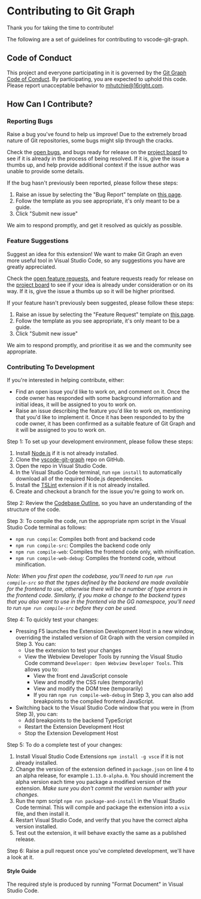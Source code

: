 # Contributing to Git Graph

Thank you for taking the time to contribute!

The following are a set of guidelines for contributing to vscode-git-graph.

## Code of Conduct

This project and everyone participating in it is governed by the [Git Graph Code of Conduct](CODE_OF_CONDUCT.md). By participating, you are expected to uphold this code. Please report unacceptable behavior to [mhutchie@16right.com](mailto:mhutchie@16right.com).

## How Can I Contribute?

### Reporting Bugs

Raise a bug you've found to help us improve! Due to the extremely broad nature of Git repositories, some bugs might slip through the cracks.

Check the [open bugs](https://github.com/mhutchie/vscode-git-graph/issues?q=is%3Aissue+is%3Aopen+label%3A"bugs"), and bugs ready for release on the [project board](https://github.com/mhutchie/vscode-git-graph/projects/1#column-4514040) to see if it is already in the process of being resolved. If it is, give the issue a thumbs up, and help provide additional context if the issue author was unable to provide some details.

If the bug hasn't previously been reported, please follow these steps:
1. Raise an issue by selecting the "Bug Report" template on [this page](https://github.com/mhutchie/vscode-git-graph/issues/new/choose).
2. Follow the template as you see appropriate, it's only meant to be a guide.
3. Click "Submit new issue"

We aim to respond promptly, and get it resolved as quickly as possible.

### Feature Suggestions

Suggest an idea for this extension! We want to make Git Graph an even more useful tool in Visual Studio Code, so any suggestions you have are greatly appreciated.

Check the [open feature requests](https://github.com/mhutchie/vscode-git-graph/issues?q=is%3Aissue+is%3Aopen+label%3A"feature+request"), and feature requests ready for release on the [project board](https://github.com/mhutchie/vscode-git-graph/projects/1#column-4514040) to see if your idea is already under consideration or on its way. If it is, give the issue a thumbs up so it will be higher prioritsed.

If your feature hasn't previously been suggested, please follow these steps:
1. Raise an issue by selecting the "Feature Request" template on [this page](https://github.com/mhutchie/vscode-git-graph/issues/new/choose).
2. Follow the template as you see appropriate, it's only meant to be a guide.
3. Click "Submit new issue"

We aim to respond promptly, and prioritise it as we and the community see appropriate.

### Contributing To Development

If you're interested in helping contribute, either:
* Find an open issue you'd like to work on, and comment on it. Once the code owner has responded with some background information and initial ideas, it will be assigned to you to work on.
* Raise an issue describing the feature you'd like to work on, mentioning that you'd like to implement it. Once it has been responded to by the code owner, it has been confirmed as a suitable feature of Git Graph and it will be assigned to you to work on.

Step 1: To set up your development environment, please follow these steps:
1. Install [Node.js](https://nodejs.org/en/) if it is not already installed.
2. Clone the [vscode-git-graph](https://github.com/mhutchie/vscode-git-graph) repo on GitHub.
3. Open the repo in Visual Studio Code.
4. In the Visual Studio Code terminal, run `npm install` to automatically download all of the required Node.js dependencies.
5. Install the [TSLint](https://marketplace.visualstudio.com/items?itemName=ms-vscode.vscode-typescript-tslint-plugin) extension if it is not already installed.
6. Create and checkout a branch for the issue you're going to work on.

Step 2: Review the [Codebase Outline](https://github.com/mhutchie/vscode-git-graph/wiki/Codebase-Outline), so you have an understanding of the structure of the code.

Step 3: To compile the code, run the appropriate npm script in the Visual Studio Code terminal as follows:
* `npm run compile`: Compiles both front and backend code
* `npm run compile-src`: Compiles the backend code only
* `npm run compile-web`: Compiles the frontend code only, with minification.
* `npm run compile-web-debug`: Compiles the frontend code, without minification.

_Note: When you first open the codebase, you'll need to run `npm run compile-src` so that the types defined by the backend are made available for the frontend to use, otherwise there will be a number of type errors in the frontend code. Similarly, if you make a change to the backend types that you also want to use in the frontend via the GG namespace, you'll need to run `npm run compile-src` before they can be used._

Step 4: To quickly test your changes:
* Pressing F5 launches the Extension Development Host in a new window, overriding the installed version of Git Graph with the version compiled in Step 3. You can:
    * Use the extension to test your changes
    * View the Webview Developer Tools by running the Visual Studio Code command `Developer: Open Webview Developer Tools`. This allows you to:
        * View the front end JavaScript console
        * View and modify the CSS rules (temporarily)
        * View and modify the DOM tree (temporarily)
        * If you ran `npm run compile-web-debug` in Step 3, you can also add breakpoints to the compiled frontend JavaScript.
* Switching back to the Visual Studio Code window that you were in (from Step 3), you can:
    * Add breakpoints to the backend TypeScript
    * Restart the Extension Development Host
    * Stop the Extension Development Host

Step 5: To do a complete test of your changes:
1. Install Visual Studio Code Extensions `npm install -g vsce` if it is not already installed.
2. Change the version of the extension defined in `package.json` on line 4 to an alpha release, for example `1.13.0-alpha.0`. You should increment the alpha version each time you package a modified version of the extension. _Make sure you don't commit the version number with your changes._
3. Run the npm script `npm run package-and-install` in the Visual Studio Code terminal. This will compile and package the extension into a `vsix` file, and then install it.
4. Restart Visual Studio Code, and verify that you have the correct alpha version installed.
5. Test out the extension, it will behave exactly the same as a published release.

Step 6: Raise a pull request once you've completed development, we'll have a look at it.

#### Style Guide

The required style is produced by running "Format Document" in Visual Studio Code.
